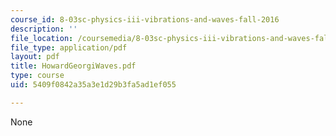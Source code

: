 ```yaml
---
course_id: 8-03sc-physics-iii-vibrations-and-waves-fall-2016
description: ''
file_location: /coursemedia/8-03sc-physics-iii-vibrations-and-waves-fall-2016/5409f0842a35a3e1d29b3fa5ad1ef055_MIT8_03SCF16_Text_Ch7.pdf
file_type: application/pdf
layout: pdf
title: HowardGeorgiWaves.pdf
type: course
uid: 5409f0842a35a3e1d29b3fa5ad1ef055

---
```

None